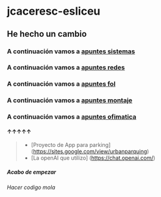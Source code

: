# jcaceresc-esliceu
## He hecho un cambio
### A continuación vamos a [apuntes sistemas](sistemas/apuntes.md)
### A continuación vamos a [apuntes redes](redes/apuntes.md)
### A continuación vamos a [apuntes fol](fol/apuntes.md)
### A continuación vamos a [apuntes montaje](montaje/apuntes.md)
### A continuación vamos a [apuntes ofimatica](ofimatica/apuntes.md)
#### ↑↑↑↑↑
> - [Proyecto de App para parking] (https://sites.google.com/view/urbanparquing)
> - [La openAI que utilizo] (https://chat.openai.com/)
##### **Acabo de empezar**
###### *Hacer codigo mola*
